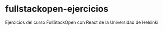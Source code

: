 # fullstackopen-ejercicios
Ejercicios del curso FullStackOpen con React de la Universidad de Helsinki
